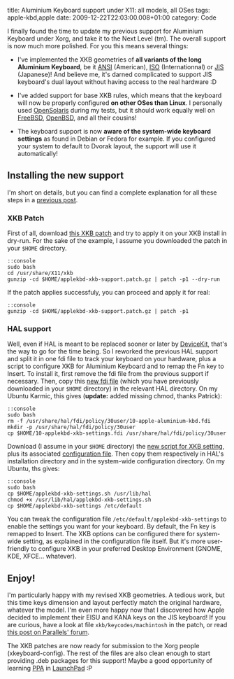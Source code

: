 title: Aluminium Keyboard support under X11: all models, all OSes
tags: apple-kbd,apple
date: 2009-12-22T22:03:00.008+01:00
category: Code

I finally found the time to update my previous support for Aluminium
Keyboard under Xorg, and take it to the Next Level (tm). The overall
support is now much more polished. For you this means several things:

-   I've implemented the XKB geometries of **all variants of the long
    Aluminium Keyboard**, be it
    [ANSI](http://damien.ciabrini.free.fr/pub/applekbd-xkb/apple-alukbd-ansi.svg)
    (American),
    [ISO](http://damien.ciabrini.free.fr/pub/applekbd-xkb/apple-alukbd-iso.svg)
    (Internationnal) or
    [JIS](http://damien.ciabrini.free.fr/pub/applekbd-xkb/apple-alukbd-jis.svg)
    (Japanese)! And believe me, it's darned complicated to support JIS
    keyboard's dual layout without having access to the real hardware :D

-   I've added support for base XKB rules, which means that the keyboard
    will now be properly configured **on other OSes than Linux**. I
    personally used [OpenSolaris](http://www.opensolaris.org/) during my
    tests, but it should work equally well on
    [FreeBSD](http://www.freebsd.org/), [OpenBSD](http://openbsd.org/),
    and all their cousins!

-   The keyboard support is now **aware of the system-wide keyboard
    settings** as found in Debian or Fedora for example. If you
    configured your system to default to Dvorak layout, the support will
    use it automatically!

<!-- PELICAN_END_SUMMARY -->

Installing the new support
--------------------------

I'm short on details, but you can find a complete explanation for all
these steps in a [previous
post](http://damienciabrini.blogspot.com/2009/05/make-your-apple-aluminium-keyboard.html).

### XKB Patch

First of all, download [this XKB
patch](http://damien.ciabrini.free.fr/pub/applekbd-xkb/applekbd-xkb-support.patch.gz)
and try to apply it on your XKB install in dry-run. For the sake of the
example, I assume you downloaded the patch in your `$HOME` directory.

    ::console
    sudo bash
    cd /usr/share/X11/xkb
    gunzip -cd $HOME/applekbd-xkb-support.patch.gz | patch -p1 --dry-run

If the patch applies successfuly, you can proceed and apply it for real:

    ::console
    gunzip -cd $HOME/applekbd-xkb-support.patch.gz | patch -p1

### HAL support

Well, even if HAL is meant to be replaced sooner or later by
[DeviceKit](http://fedoraproject.org/wiki/Features/DeviceKit), that's
the way to go for the time being. So I reworked the previous HAL support
and split it in one fdi file to track your keyboard on your hardware,
plus a script to configure XKB for Aluminium Keyboard and to remap the
Fn key to Insert. To install it, first remove the fdi file from the
previous support if necessary. Then, copy this [new fdi
file](http://damien.ciabrini.free.fr/pub/applekbd-xkb/10-applekbd-xkb-settings.fdi)
(which you have previously downloaded in your `$HOME` directory) in the
relevant HAL directory. On my Ubuntu Karmic, this gives (**update:**
added missing chmod, thanks Patrick):

    ::console
    sudo bash
    rm -f /usr/share/hal/fdi/policy/30user/10-apple-aluminium-kbd.fdi
    mkdir -p /usr/share/hal/fdi/policy/30user
    cp $HOME/10-applekbd-xkb-settings.fdi /usr/share/hal/fdi/policy/30user

Download (I assume in your `$HOME` directory) the [new script for XKB
setting](http://damien.ciabrini.free.fr/pub/applekbd-xkb/applekbd-xkb-settings.sh),
plus its associated [configuration
file](http://damien.ciabrini.free.fr/pub/applekbd-xkb/applekbd-xkb-settings).
Then copy them respectively in HAL's installation directory and in the
system-wide configuration directory. On my Ubuntu, ths gives:

    ::console
    sudo bash
    cp $HOME/applekbd-xkb-settings.sh /usr/lib/hal
    chmod +x /usr/lib/hal/applekbd-xkb-settings.sh
    cp $HOME/applekbd-xkb-settings /etc/default

You can tweak the configuration file
`/etc/default/applekbd-xkb-settings` to enable the settings you want for
your keyboard. By default, the Fn key is remapped to Insert. The XKB
options can be configured there for system-wide setting, as explained in
the configuration file itself. But it's more user-friendly to configure
XKB in your preferred Desktop Environment (GNOME, KDE, XFCE...
whatever).

Enjoy!
------

I'm particularly happy with my revised XKB geometries. A tedious work,
but this time keys dimension and layout perfectly match the original
hardware, whatever the model. I'm even more happy now that I discovered
how Apple decided to implement their EISU and KANA keys on the JIS
keyboard! If you are curious, have a look at file
`xkb/keycodes/machintosh` in the patch, or read [this post on Parallels'
forum](http://forum.parallels.com/showthread.php?t=90313).

The XKB patches are now ready for submission to the Xorg people
(xkeyboard-config). The rest of the files are also clean enough to start
providing .deb packages for this support! Maybe a good opportunity of
learning [PPA](https://help.launchpad.net/Packaging/PPA) in
[LaunchPad](https://launchpad.net/) :P

